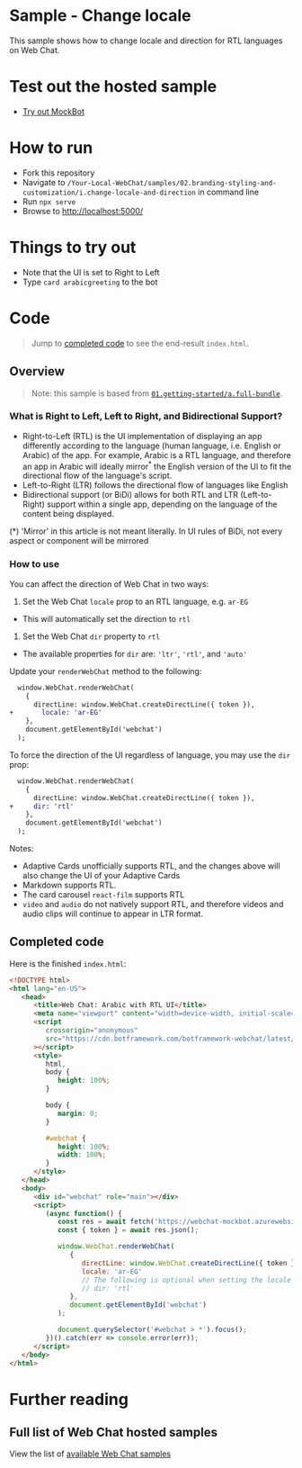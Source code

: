 # Sample - Change locale

This sample shows how to change locale and direction for RTL languages on Web Chat.

# Test out the hosted sample

-  [Try out MockBot](https://microsoft.github.io/BotFramework-WebChat/02.branding-styling-and-customization/g.change-locale)

# How to run

-  Fork this repository
-  Navigate to `/Your-Local-WebChat/samples/02.branding-styling-and-customization/i.change-locale-and-direction` in command line
-  Run `npx serve`
-  Browse to [http://localhost:5000/](http://localhost:5000/)

# Things to try out

-  Note that the UI is set to Right to Left
-  Type `card arabicgreeting` to the bot

# Code

> Jump to [completed code](#completed-code) to see the end-result `index.html`.

## Overview

> Note: this sample is based from [`01.getting-started/a.full-bundle`](https://github.com/microsoft/BotFramework-WebChat/tree/master/samples/01.getting-started/a.full-bundle).

### What is Right to Left, Left to Right, and Bidirectional Support?

-  Right-to-Left (RTL) is the UI implementation of displaying an app differently according to the language (human language, i.e. English or Arabic) of the app. For example, Arabic is a RTL language, and therefore an app in Arabic will ideally mirror<sup>\*</sup> the English version of the UI to fit the directional flow of the language's script.
-  Left-to-Right (LTR) follows the directional flow of languages like English
-  Bidirectional support (or BiDi) allows for both RTL and LTR (Left-to-Right) support within a single app, depending on the language of the content being displayed.

(\*) 'Mirror' in this article is not meant literally. In UI rules of BiDi, not every aspect or component will be mirrored

### How to use

You can affect the direction of Web Chat in two ways:

1. Set the Web Chat `locale` prop to an RTL language, e.g. `ar-EG`

-  This will automatically set the direction to `rtl`

1. Set the Web Chat `dir` property to `rtl`

-  The available properties for `dir` are: `'ltr'`, `'rtl'`, and `'auto'`

Update your `renderWebChat` method to the following:

```diff
  window.WebChat.renderWebChat(
    {
      directLine: window.WebChat.createDirectLine({ token }),
+       locale: 'ar-EG'
    },
    document.getElementById('webchat')
  );
```

To force the direction of the UI regardless of language, you may use the `dir` prop:

```diff
  window.WebChat.renderWebChat(
    {
      directLine: window.WebChat.createDirectLine({ token }),
+     dir: 'rtl'
    },
    document.getElementById('webchat')
  );
```

Notes:

-  Adaptive Cards unofficially supports RTL, and the changes above will also change the UI of your Adaptive Cards
-  Markdown supports RTL.
-  The card carousel `react-film` supports RTL
-  `video` and `audio` do not natively support RTL, and therefore videos and audio clips will continue to appear in LTR format.

## Completed code

Here is the finished `index.html`:

```html
<!DOCTYPE html>
<html lang="en-US">
   <head>
      <title>Web Chat: Arabic with RTL UI</title>
      <meta name="viewport" content="width=device-width, initial-scale=1.0" />
      <script
         crossorigin="anonymous"
         src="https://cdn.botframework.com/botframework-webchat/latest/webchat.js"
      ></script>
      <style>
         html,
         body {
            height: 100%;
         }

         body {
            margin: 0;
         }

         #webchat {
            height: 100%;
            width: 100%;
         }
      </style>
   </head>
   <body>
      <div id="webchat" role="main"></div>
      <script>
         (async function() {
            const res = await fetch('https://webchat-mockbot.azurewebsites.net/directline/token', { method: 'POST' });
            const { token } = await res.json();

            window.WebChat.renderWebChat(
               {
                  directLine: window.WebChat.createDirectLine({ token }),
                  locale: 'ar-EG'
                  // The following is optional when setting the locale to an RTL language:
                  // dir: 'rtl'
               },
               document.getElementById('webchat')
            );

            document.querySelector('#webchat > *').focus();
         })().catch(err => console.error(err));
      </script>
   </body>
</html>
```

# Further reading

## Full list of Web Chat hosted samples

View the list of [available Web Chat samples](https://github.com/microsoft/BotFramework-WebChat/tree/master/samples)
